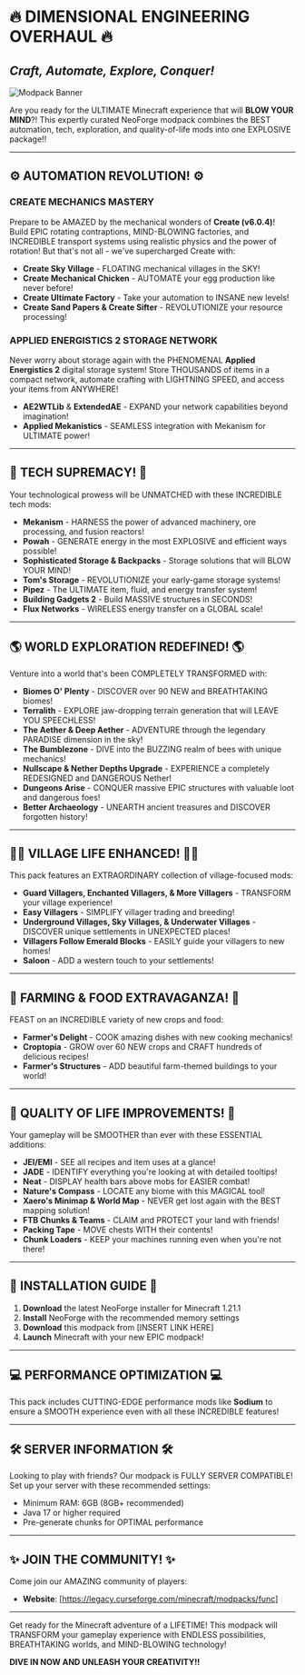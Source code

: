 # 🔥 DIMENSIONAL ENGINEERING OVERHAUL 🔥

## _Craft, Automate, Explore, Conquer!_

![Modpack Banner](https://i.imgur.com/aRPC6cB.png)

Are you ready for the ULTIMATE Minecraft experience that will **BLOW YOUR MIND**?! This expertly curated NeoForge modpack combines the BEST automation, tech, exploration, and quality-of-life mods into one EXPLOSIVE package!!

---

## ⚙️ AUTOMATION REVOLUTION! ⚙️

### CREATE MECHANICS MASTERY
Prepare to be AMAZED by the mechanical wonders of **Create (v6.0.4)**! Build EPIC rotating contraptions, MIND-BLOWING factories, and INCREDIBLE transport systems using realistic physics and the power of rotation! But that's not all - we've supercharged Create with:

- **Create Sky Village** - FLOATING mechanical villages in the SKY!
- **Create Mechanical Chicken** - AUTOMATE your egg production like never before!
- **Create Ultimate Factory** - Take your automation to INSANE new levels!
- **Create Sand Papers & Create Sifter** - REVOLUTIONIZE your resource processing!

### APPLIED ENERGISTICS 2 STORAGE NETWORK
Never worry about storage again with the PHENOMENAL **Applied Energistics 2** digital storage system! Store THOUSANDS of items in a compact network, automate crafting with LIGHTNING SPEED, and access your items from ANYWHERE!

- **AE2WTLib** & **ExtendedAE** - EXPAND your network capabilities beyond imagination!
- **Applied Mekanistics** - SEAMLESS integration with Mekanism for ULTIMATE power!

---

## 🔋 TECH SUPREMACY! 🔋

Your technological prowess will be UNMATCHED with these INCREDIBLE tech mods:

- **Mekanism** - HARNESS the power of advanced machinery, ore processing, and fusion reactors!
- **Powah** - GENERATE energy in the most EXPLOSIVE and efficient ways possible!
- **Sophisticated Storage & Backpacks** - Storage solutions that will BLOW YOUR MIND!
- **Tom's Storage** - REVOLUTIONIZE your early-game storage systems!
- **Pipez** - The ULTIMATE item, fluid, and energy transfer system!
- **Building Gadgets 2** - Build MASSIVE structures in SECONDS!
- **Flux Networks** - WIRELESS energy transfer on a GLOBAL scale!

---

## 🌎 WORLD EXPLORATION REDEFINED! 🌎

Venture into a world that's been COMPLETELY TRANSFORMED with:

- **Biomes O' Plenty** - DISCOVER over 90 NEW and BREATHTAKING biomes!
- **Terralith** - EXPLORE jaw-dropping terrain generation that will LEAVE YOU SPEECHLESS!
- **The Aether & Deep Aether** - ADVENTURE through the legendary PARADISE dimension in the sky!
- **The Bumblezone** - DIVE into the BUZZING realm of bees with unique mechanics!
- **Nullscape & Nether Depths Upgrade** - EXPERIENCE a completely REDESIGNED and DANGEROUS Nether!
- **Dungeons Arise** - CONQUER massive EPIC structures with valuable loot and dangerous foes!
- **Better Archaeology** - UNEARTH ancient treasures and DISCOVER forgotten history!

---

## 👨‍🌾 VILLAGE LIFE ENHANCED! 👨‍🌾

This pack features an EXTRAORDINARY collection of village-focused mods:

- **Guard Villagers, Enchanted Villagers, & More Villagers** - TRANSFORM your village experience!
- **Easy Villagers** - SIMPLIFY villager trading and breeding!
- **Underground Villages, Sky Villages, & Underwater Villages** - DISCOVER unique settlements in UNEXPECTED places!
- **Villagers Follow Emerald Blocks** - EASILY guide your villagers to new homes!
- **Saloon** - ADD a western touch to your settlements!

---

## 🌱 FARMING & FOOD EXTRAVAGANZA! 🌱

FEAST on an INCREDIBLE variety of new crops and food:

- **Farmer's Delight** - COOK amazing dishes with new cooking mechanics!
- **Croptopia** - GROW over 60 NEW crops and CRAFT hundreds of delicious recipes!
- **Farmer's Structures** - ADD beautiful farm-themed buildings to your world!

---

## 💎 QUALITY OF LIFE IMPROVEMENTS! 💎

Your gameplay will be SMOOTHER than ever with these ESSENTIAL additions:

- **JEI/EMI** - SEE all recipes and item uses at a glance!
- **JADE** - IDENTIFY everything you're looking at with detailed tooltips!
- **Neat** - DISPLAY health bars above mobs for EASIER combat!
- **Nature's Compass** - LOCATE any biome with this MAGICAL tool!
- **Xaero's Minimap & World Map** - NEVER get lost again with the BEST mapping solution!
- **FTB Chunks & Teams** - CLAIM and PROTECT your land with friends!
- **Packing Tape** - MOVE chests WITH their contents!
- **Chunk Loaders** - KEEP your machines running even when you're not there!

---

## 🚀 INSTALLATION GUIDE 🚀

1. **Download** the latest NeoForge installer for Minecraft 1.21.1
2. **Install** NeoForge with the recommended memory settings
3. **Download** this modpack from [INSERT LINK HERE]
4. **Launch** Minecraft with your new EPIC modpack!

---

## 💻 PERFORMANCE OPTIMIZATION 💻

This pack includes CUTTING-EDGE performance mods like **Sodium** to ensure a SMOOTH experience even with all these INCREDIBLE features!

---

## 🛠️ SERVER INFORMATION 🛠️

Looking to play with friends? Our modpack is FULLY SERVER COMPATIBLE! Set up your server with these recommended settings:

- Minimum RAM: 6GB (8GB+ recommended)
- Java 17 or higher required
- Pre-generate chunks for OPTIMAL performance

---

## ✨ JOIN THE COMMUNITY! ✨

Come join our AMAZING community of players:
- **Website**: [https://legacy.curseforge.com/minecraft/modpacks/func]

---

Get ready for the Minecraft adventure of a LIFETIME! This modpack will TRANSFORM your gameplay experience with ENDLESS possibilities, BREATHTAKING worlds, and MIND-BLOWING technology!

**DIVE IN NOW AND UNLEASH YOUR CREATIVITY!!**
